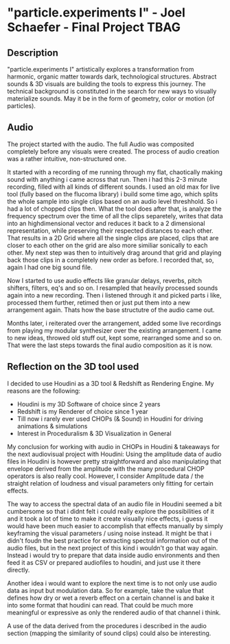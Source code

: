 # "particle.experiments I" - Joel Schaefer - Final Project TBAG


## Description

"particle.experiments I" artistically explores a transformation from harmonic, organic matter towards dark, technological structures. Abstract sounds & 3D visuals are building the tools to express this journey. The technical background is constituted in the search for new ways to visually materialize sounds. May it be in the form of geometry, color or motion (of particles).



## Audio


The project started with the audio. The full Audio was composited completely before any visuals were created. The process of audio creation was a rather intuitive, non-structured one. 

It started with a recording of me running through my flat, chaotically making sound with anything i came across that run. Then i had this 2-3 minute recording, filled with all kinds of different sounds. I used an old max for live tool (fully based on the flucoma library) i build some time ago, which splits the whole sample into single clips based on an audio level threshhold. So i had a lot of chopped clips then. What the tool does after that, is analyze the frequency spectrum over the time of all the clips separetely, writes that data into an highdimensional vector and reduces it back to a 2 dimensional representation, while preserving their respected distances to each other. That results in a 2D Grid where all the single clips are placed, clips that are closer to each other on the grid are also more similiar sonically to each other. My next step was then to intuitively drag around that grid and playing back those clips in a completely new order as before. I recorded that, so, again I had one big sound file. 

Now I started to use audio effects like granular delays, reverbs, pitch shifters, filters, eq's and so on. I resampled that heavily processed sounds again into a new recording. Then i listened through it and picked parts i like, processed them further, retimed then or just put them into a new arrangement again. Thats how the base structutre of the audio came out.

Months later, i reiterated over the arrangement, added some live recordings from playing my modular synthesizer over the existing arrangement. I came to new ideas, throwed old stuff out, kept some, rearranged some and so on. That were the last steps towards the final audio composition as it is now.


## Reflection on the 3D tool used

I decided to use Houdini as a 3D tool & Redshift as Rendering Engine. My reasons are the following:

- Houdini is my 3D Software of choice since 2 years
- Redshift is my Renderer of choice since 1 year 
- Till now i rarely ever used CHOPs (& Sound) in Houdini for driving animations & simulations
- Interest in Proceduralism & 3D Visualization in General

My conclusion for working with audio in CHOPs in Houdini & takeaways for the next audiovisual project with Houdini:
Using the amplitude data of audio files in Houdini is however pretty straightforward and also manipulating that envelope derived from the amplitude with the many procedural CHOP operators is also really cool. However, I consider Amplitude data / the straight relation of loudness and visual parameters only fitting for certain effects. 

The way to access the spectral data of an audio file in Houdini seemed a bit cumbersome so that i didnt felt i could really explore the possibilities of it and it took a lot of time to make it create visually nice effects, i guess it would have been much easier to accomplish that effects manually by simply keyframing the visual parameters / using noise instead. It might be that i didn't foudn the best practice for extracting spectral information out of the audio files, but in the next project of this kind i wouldn't go that way again. Instead i would try to prepare that data inside audio environments and then feed it as CSV or prepared audiofiles to houdini, and just use it there directly. 

Another idea i would want to explore the next time is to not only use audio data as input but modulation data. So for example, take the value that defines how dry or wet a reverb effect on a certain channel is and bake it into some format that houdini can read. That could be much more meaningful or expressive as only the rendered audio of that channel i think.

A use of the data derived from the procedures i described in the audio section (mapping the similarity of sound clips) could also be interesting.

